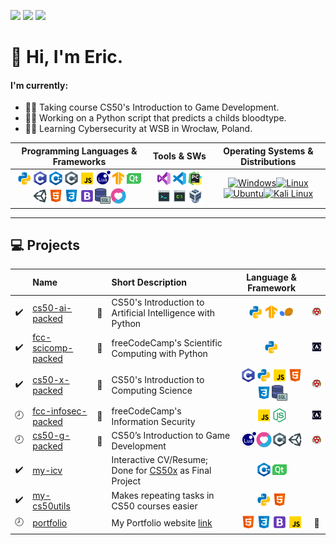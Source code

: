 [![][portfolio_shield]][portfolio_web_link]
[![][status_shield]][status_link]
[![][cert_shield]][cert_link]

# 👋 Hi, I'm Eric.

#### I'm currently:
  - 👨‍💻 Taking course CS50's Introduction to Game Development.
  - 👨‍🔬 Working on a Python script that predicts a childs bloodtype.
  - 👨‍🎓 Learning Cybersecurity at WSB in Wrocław, Poland.

Programming Languages & Frameworks |  Tools & SWs | Operating Systems & Distributions
:---: | :---: | :---:
[![Python][py_img]![C][c_img]![C++][cpp_img]![C#][csharp_img]![JavaScript][js_img]![Lua][lua_img]![TensorFlow][tf_img]![Qt][qt_img]![Unity][unity_img]![HTML5][html_img]![CSS3][css_img]![Bootstrap][bs_img]![SQL][sql_img]![Love][love_img]](#) | [![Visual Studio][vs_img]![VSCode][vsc_img]![PyCharm][pyc_img]![Console][cons_img]![CMD][cmd_img]![VirtualBox][virbox_img]](#) | [![Windows][win_img]![Linux][lin_img]![Ubuntu][ubuntu_img]![Kali Linux][kali_img]](#)

---

## 💻 Projects
|  | Name |  | Short Description | Language & Framework |  |
| :---: | :--- | :---: | :--- | :---: | :---: |
:heavy_check_mark: | [cs50-ai-packed][cs50-ai-packed_link] | :file_folder: | CS50's Introduction to Artificial Intelligence with Python | [![Python][py_img]![Tensorflow][tf_img]![Scikit][scikit_img]](#) | [![CS50][harvard_25_img]](#)
:heavy_check_mark: | [fcc-scicomp-packed][fcc-scicomp-packed_link] | :file_folder: | freeCodeCamp's Scientific Computing with Python | [![Python][py_img]](#) | [![fCC][fcc_25_img]](#)
:heavy_check_mark: | [cs50-x-packed][cs50-x-packed_link] | :file_folder: | CS50's Introduction to Computing Science | [![C][c_img]![Python][py_img]![JavaScript][js_img]![HTML][html_img]![CSS][css_img]![SQL][sql_img]](#) | [![CS50][harvard_25_img]](#)
:clock8: | [fcc-infosec-packed][fcc-infosec-packed_link] | :file_folder: | freeCodeCamp's Information Security | [![JavaScript][js_img]![Node.js][nodejs_img]](#) | [![fCC][fcc_25_img]](#)
:clock8: | [cs50-g-packed][cs50-g-packed_link] | :file_folder: | CS50’s Introduction to Game Development | [![Lua][lua_img]![LOVE][love_img]![C#][csharp_img]![Unity][unity_img]](#) | [![CS50][harvard_25_img]](#)
:heavy_check_mark: | [my-icv][my-icv_link] |  | Interactive CV/Resume; Done for [CS50x][cs50-x-packed_link] as Final Project | [![C++][cpp_img]![Qt][qt_img]](#)
:heavy_check_mark: | [my-cs50utils][my-cs50utils_link] |  | Makes repeating tasks in CS50 courses easier | [![Python][py_img]![HTML][html_img]](#)
:clock8: | [portfolio][portfolio_link] |  | My Portfolio website [link][portfolio_web_link] | [![HTML][html_img]![CSS][css_img]![BootStrap][bs_img]![JavaScript][js_img]](#) | :bust_in_silhouette:

<!-- CS50 links -->
[cs50-ai-packed_link]:        https://github.com/GrandEchoWhiskey/course-dictionary/blob/main/CS50-HarvardX/CS50AI/README.md
[cs50-x-packed_link]:         https://github.com/GrandEchoWhiskey/cs50-x-packed
[cs50-g-packed_link]:         https://github.com/GrandEchoWhiskey/cs50-g-packed

<!-- freeCodeCamp links -->
[fcc-scicomp-packed_link]:    https://github.com/GrandEchoWhiskey/fcc-scicomp-packed
[fcc-infosec-packed_link]:    https://github.com/GrandEchoWhiskey/fcc-infosec-packed

<!-- my links -->
[my-icv_link]:                https://github.com/GrandEchoWhiskey/my-icv
[my-cs50utils_link]:          https://github.com/GrandEchoWhiskey/my-cs50utils
[portfolio_link]:             https://github.com/GrandEchoWhiskey/grandechowhiskey.github.io
[portfolio_web_link]:         https://grandechowhiskey.github.io

<!-- shields -->
[portfolio_shield]:           https://img.shields.io/website?style=flat-square&down_color=red&down_message=Offline&label=Portfolio&up_color=green&up_message=Online&url=https%3A%2F%2Fgrandechowhiskey.github.io
[cert_shield]:                https://img.shields.io/badge/Certificates-%203%20-darkgreen?style=flat-square
[cert_link]:                  #
[status_shield]:              https://img.shields.io/badge/Position-Junior_Developer-blue?style=flat-square
[status_link]:                #

<!-- Programming Languages & Frameworks -->
[py_img]:                     https://github.com/GrandEchoWhiskey/.github/blob/main/images/programming/python.png
[tf_img]:                     https://github.com/GrandEchoWhiskey/.github/blob/main/images/programming/tensorflow.png
[cpp_img]:                    https://github.com/GrandEchoWhiskey/.github/blob/main/images/programming/cpp.png
[qt_img]:                     https://github.com/GrandEchoWhiskey/.github/blob/main/images/programming/qt.png
[c_img]:                      https://github.com/GrandEchoWhiskey/.github/blob/main/images/programming/c.png
[html_img]:                   https://github.com/GrandEchoWhiskey/.github/blob/main/images/programming/html.png
[css_img]:                    https://github.com/GrandEchoWhiskey/.github/blob/main/images/programming/css.png
[js_img]:                     https://github.com/GrandEchoWhiskey/.github/blob/main/images/programming/js.png
[bs_img]:                     https://github.com/GrandEchoWhiskey/.github/blob/main/images/programming/bs.png
[sql_img]:                    https://github.com/GrandEchoWhiskey/.github/blob/main/images/programming/sql.png
[nodejs_img]:                 https://github.com/GrandEchoWhiskey/.github/blob/main/images/programming/nodejs.png
[csharp_img]:                 https://github.com/GrandEchoWhiskey/.github/blob/main/images/programming/csharp.png
[lua_img]:                    https://github.com/GrandEchoWhiskey/.github/blob/main/images/programming/lua.png
[unity_img]:                  https://github.com/GrandEchoWhiskey/.github/blob/main/images/programming/unity.png
[love_img]:                   https://github.com/GrandEchoWhiskey/.github/blob/main/images/programming/love.png
[dotnet_img]:                 https://github.com/GrandEchoWhiskey/.github/blob/main/images/programming/dotnet.png
[scikit_img]:                 https://github.com/GrandEchoWhiskey/.github/blob/main/images/programming/scikit.png

<!-- Tools & SWs -->
[vs_img]:                     https://github.com/GrandEchoWhiskey/.github/blob/main/images/tools/vsstudio.png
[vsc_img]:                    https://github.com/GrandEchoWhiskey/.github/blob/main/images/tools/vscode.png
[pyc_img]:                    https://github.com/GrandEchoWhiskey/.github/blob/main/images/tools/pycharm.png
[cons_img]:                   https://github.com/GrandEchoWhiskey/.github/blob/main/images/tools/bash.png
[cmd_img]:                    https://github.com/GrandEchoWhiskey/.github/blob/main/images/tools/cmd.png
[virbox_img]:                 https://github.com/GrandEchoWhiskey/.github/blob/main/images/tools/vbox.png

<!-- Operating Systems & Distributions -->
[win_img]:                    https://img.icons8.com/color/25/windows-10.png
[lin_img]:                    https://img.icons8.com/color/25/linux.png
[ubuntu_img]:                 https://img.icons8.com/color/25/ubuntu--v1.png
[kali_img]:                   https://img.icons8.com/color/25/kali-linux.png

<!-- Courses -->
[harvard_25_img]:             https://github.com/GrandEchoWhiskey/.github/blob/main/images/course/harvard25.png
[fcc_25_img]:                 https://github.com/GrandEchoWhiskey/.github/blob/main/images/course/fcc25.png
